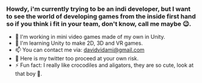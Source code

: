 ### Howdy, i'm currently trying to be an indi developer, but I want to see the world of developing games from the inside first hand so if you think i fit in your team, don't know, call me maybe 😉.

- 🔭 I'm working in mini video games made of my own in Unity.
- 🌱 I'm learning Unity to make 2D, 3D and VR games.
- 📫 You can contact me via: davidvidami@gmail.com
- 🦅 Here is my twitter too proceed at your own risk.
- ⚡ Fun fact: I really like crocodiles and aligators, they are so cute, look at that boy 🐊.
